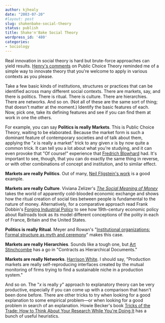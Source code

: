 ```yaml
---
author: kjhealy
date: "2003-07-20"
#layout: post
slug: shakenbake-social-theory
status: publish
title: Shake'n'Bake Social Theory
wordpress_id: '480'
categories:
- Sociology
---
```


Real innovation in social theory is hard but brute-force approaches can yield results. [Henry's comments](http://www.crookedtimber.org/archives/000268.html) on Public Choice Theory reminded me of a simple way to innovate theory that you're welcome to apply in various contexts as you please.

Take a few basic kinds of institutions, structures or practices that can be identified across many different social contexts. There are markets, say, and there is politics. There is ritual. There is culture. There are hierarchies. There are networks. And so on. (Not all of these are the same sort of thing; that doesn't matter at the moment.) Identify the basic features of each. Now, pick one, take its defining features and see if you can find them at work in one the others.

For example, you can say **Politics is really Markets**. This is Public Choice Theory, waiting to be elaborated. Because the market form is such a dominant feature of contemporary societies and of talk about them, applying the "*x* is really a market" trick to any given *x* is by now quite a common trick. It can tell you a lot about what you're studying, and it can even provoke that "Of course!" experience that [Fredrich Blowhard](http://www.2blowhards.com/archives/000909.html#000909) had. It's important to see, though, that you can do exactly the same thing in reverse, or with other combinations of concept and institution, and to similar effect.

**Markets are really Politics**. Out of many, [Neil Fligstein's work](http://www.amazon.com/exec/obidos/ASIN/0691102546/ref=nosim/) is a good example.

**Markets are really Culture**. Viviana Zelizer's [*The Social Meaning of Money*](http://www.amazon.com/exec/obidos/ASIN/0465078923/ref=nosim/) takes the world of apparently cold-blooded economic exchange and shows how the ritual creation of social ties between people is fundamental to the nature of money. Alternatively, for a comparative approach read Frank Dobbin's [Forging Industrial Policy](http://www.amazon.com/exec/obidos/ASIN/052162990X/ref=nosim/) to see how 19th-century economic policy about Railroads took as its model different conceptions of the polity in each of France, Britain and the United States.

**Politics is really Ritual**. Meyer and Rowan's "[Institutional organizations: Formal structure as myth and ceremony](http://www.stanford.edu/~mmorten/orgweb/summaries/gsb/content/Meyer+Rowa1.html)" makes this case.

**Markets are really Hierarchies**. Sounds like a tough one, but [Art Stinchcombe](http://www.cas.northwestern.edu/sociology/faculty/stinch.html) has a go in "Contracts as Hierarchical Documents."

**Markets are really Networks**. [Harrison White](http://www.amazon.com/exec/obidos/ASIN/0691088713/ref=nosim/). I should say, "Production markets are really self-reproducing interfaces created by the mutual monitoring of firms trying to find a sustainable niche in a production system."

And so on. The "*x* is really *y*" approach to explanatory theory can be very productive, especially if you can come up with a comparison that hasn't been done before. There are other tricks to try when looking for a good explanation to some empirical problem—or when looking for a good problem in search of an explanation. Howie Becker's book [Tricks of the Trade: How to Think About Your Research While You're Doing It](http://www.amazon.com/exec/obidos/ASIN/0226041247/ref=nosim/) has a bunch of useful heuristics.
